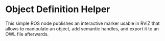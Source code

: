 Object Definition Helper
===

This simple ROS node publishes an interactive marker usable in RViZ
that allows to manipulate an object, add semantic handles, and export
it to an OWL file afterwards.